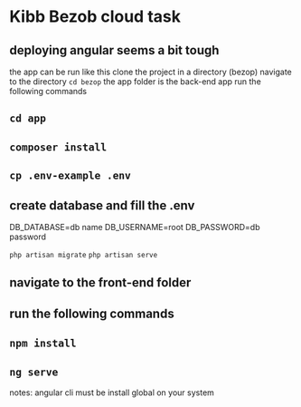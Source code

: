 # Kibb Bezob cloud task 

## deploying angular seems a bit tough
the app can be run like this
clone the project in a directory (bezop)
navigate to the directory `cd bezop`
the app folder is the back-end app
run the following commands
## `cd app`
## `composer install`
## `cp .env-example .env`
## create database  and fill the .env 
DB_DATABASE=db name
DB_USERNAME=root
DB_PASSWORD=db password

`php artisan migrate`
`php artisan serve`
## navigate to the front-end folder
## run the following commands
## `npm install `
## `ng serve`

notes: angular cli must be install global on your system

